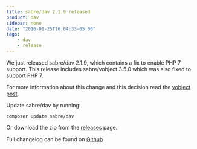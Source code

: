 ```yaml
---
title: sabre/dav 2.1.9 released
product: dav
sidebar: none
date: "2016-01-25T16:04:33-05:00"
tags:
    - dav
    - release
---
```


We just released sabre/dav 2.1.9, which contains a fix to enable PHP 7
support. This release includes sabre/vobject 3.5.0 which was also fixed
to support PHP 7.

For more information about this change and this decision read the [vobject
post][3].

Update sabre/dav by running:

    composer update sabre/dav

Or download the zip from the [releases][2] page.

Full changelog can be found on [Github][1]

[1]: https://github.com/sabre-io/dav/blob/2.1.9/ChangeLog.md
[2]: https://github.com/sabre-io/dav/releases
[3]: /blog/2016/sabre-vobject-3.4.9-and-3.5.0-release/
